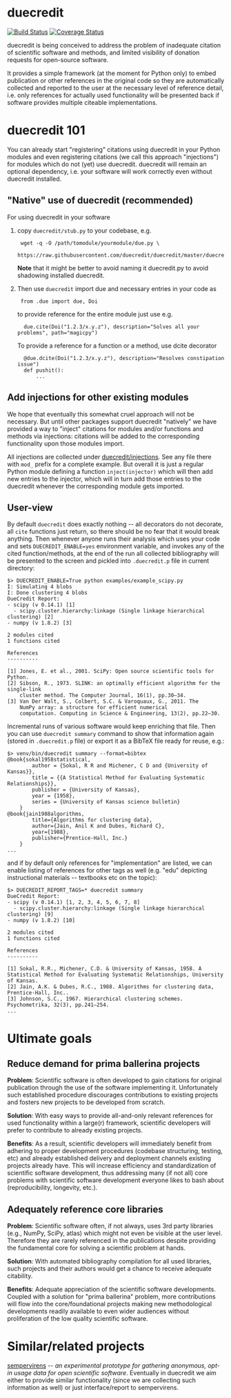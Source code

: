 duecredit
=========

[![Build Status](https://travis-ci.org/duecredit/duecredit.svg?branch=master)](https://travis-ci.org/duecredit/duecredit)
[![Coverage Status](https://coveralls.io/repos/duecredit/duecredit/badge.svg)](https://coveralls.io/r/duecredit/duecredit)


duecredit is being conceived to address the problem of inadequate
citation of scientific software and methods, and limited visibility of
donation requests for open-source software.

It provides a simple framework (at the moment for Python only) to
embed publication or other references in the original code so they are
automatically collected and reported to the user at the necessary
level of reference detail, i.e. only references for actually used
functionality will be presented back if software provides multiple
citeable implementations.

duecredit 101
=============

You can already start "registering" citations using duecredit in your
Python modules and even registering citations (we call this approach "injections")
for modules which do not (yet) use duecredit.  duecredit will remain an optional
dependency, i.e. your software will work correctly even without duecredit installed.

"Native" use of duecredit (recommended)
---------------------------------------

For using duecredit in your software

1. copy `duecredit/stub.py` to your codebase, e.g.

        wget -q -O /path/tomodule/yourmodule/due.py \
          https://raw.githubusercontent.com/duecredit/duecredit/master/duecredit/stub.py


    **Note** that it might be better to avoid naming it duecredit.py to avoid shadowing
    installed duecredit.

2. Then use `duecredit` import due and necessary entries in your code as

        from .due import due, Doi

     to provide reference for the entire module just use e.g.

         due.cite(Doi("1.2.3/x.y.z"), description="Solves all your problems", path="magicpy")

     To provide a reference for a function or a method, use dcite decorator

         @due.dcite(Doi("1.2.3/x.y.z"), description="Resolves constipation issue")
         def pushit():
             ...

Add injections for other existing modules
-----------------------------------------

We hope that eventually this somewhat cruel approach will not be necessary.  But
until other packages support duecredit "natively" we have provided a way to "inject"
citations for modules and/or functions and methods via injections:  citations will be
added to the corresponding functionality upon those modules import.

All injections are collected under
[duecredit/injections](https://github.com/duecredit/duecredit/tree/master/duecredit/injections).
See any file there with `mod_` prefix for a complete example.  But
overall it is just a regular Python module defining a function
`inject(injector)` which will then add new entries to the injector,
which will in turn add those entries to the duecredit whenever the
corresponding module gets imported.


User-view
---------

By default `duecredit` does exactly nothing -- all decorators do not
decorate, all `cite` functions just return, so there should be no fear
that it would break anything. Then whenever anyone runs their analysis
which uses your code and sets `DUECREDIT_ENABLE=yes` environment
variable, and invokes any of the cited function/methods, at the end of
the run all collected bibliography will be presented to the screen and
pickled into `.duecredit.p` file in current directory:

    $> DUECREDIT_ENABLE=True python examples/example_scipy.py
    I: Simulating 4 blobs
    I: Done clustering 4 blobs
    DueCredit Report:
    - scipy (v 0.14.1) [1]
      - scipy.cluster.hierarchy:linkage (Single linkage hierarchical clustering) [2]
    - numpy (v 1.8.2) [3]

    2 modules cited
    1 functions cited

    References
    ----------

    [1] Jones, E. et al., 2001. SciPy: Open source scientific tools for Python.
    [2] Sibson, R., 1973. SLINK: an optimally efficient algorithm for the single-link
        cluster method. The Computer Journal, 16(1), pp.30–34.
    [3] Van Der Walt, S., Colbert, S.C. & Varoquaux, G., 2011. The
        NumPy array: a structure for efficient numerical
		computation. Computing in Science & Engineering, 13(2), pp.22–30.

Incremental runs of various software would keep enriching that file.
Then you can use `duecredit summary` command to show that information
again (stored in `.duecredit.p` file) or export it as a BibTeX file
ready for reuse, e.g.:

    $> venv/bin/duecredit summary --format=bibtex
    @book{sokal1958statistical,
            author = {Sokal, R R and Michener, C D and {University of Kansas}},
            title = {{A Statistical Method for Evaluating Systematic Relationships}},
            publisher = {University of Kansas},
            year = {1958},
            series = {University of Kansas science bulletin}
        }
    @book{jain1988algorithms,
            title={Algorithms for clustering data},
            author={Jain, Anil K and Dubes, Richard C},
            year={1988},
            publisher={Prentice-Hall, Inc.}
        }
    ...


and if by default only references for "implementation" are listed, we
can enable listing of references for other tags as well (e.g. "edu"
depicting instructional materials -- textbooks etc on the topic):

    $> DUECREDIT_REPORT_TAGS=* duecredit summary
    DueCredit Report:
    - scipy (v 0.14.1) [1, 2, 3, 4, 5, 6, 7, 8]
      - scipy.cluster.hierarchy:linkage (Single linkage hierarchical clustering) [9]
    - numpy (v 1.8.2) [10]

    2 modules cited
    1 functions cited

    References
    ----------

    [1] Sokal, R.R., Michener, C.D. & University of Kansas, 1958. A Statistical Method for Evaluating Systematic Relationships, University of Kansas.
    [2] Jain, A.K. & Dubes, R.C., 1988. Algorithms for clustering data, Prentice-Hall, Inc..
    [3] Johnson, S.C., 1967. Hierarchical clustering schemes. Psychometrika, 32(3), pp.241–254.
    ...


Ultimate goals
==============

Reduce demand for prima ballerina projects
------------------------------------------

**Problem**: Scientific software is often developed to gain citations for
original publication through the use of the software implementing it.
Unfortunately such established procedure discourages contributions
to existing projects and fosters new projects to be developed from
scratch.

**Solution**: With easy ways to provide all-and-only relevant references
for used functionality within a large(r) framework, scientific
developers will prefer to contribute to already existing projects.

**Benefits**: As a result, scientific developers will immediately benefit
from adhering to proper development procedures (codebase structuring,
testing, etc) and already established delivery and deployment channels
existing projects already have.  This will increase efficiency and
standardization of scientific software development, thus addressing
many (if not all) core problems with scientific software development
everyone likes to bash about (reproducibility, longevity, etc.).

Adequately reference core libraries
-----------------------------------

**Problem**: Scientific software often, if not always, uses 3rd party
libraries (e.g., NumPy, SciPy, atlas) which might not even be visible
at the user level.  Therefore they are rarely referenced in the
publications despite providing the fundamental core for solving a
scientific problem at hands.

**Solution**: With automated bibliography compilation for all used
libraries, such projects and their authors would get a chance to
receive adequate citability.

**Benefits**: Adequate appreciation of the scientific software
developments.  Coupled with a solution for "prima ballerina" problem,
more contributions will flow into the core/foundational projects
making new methodological developments readily available to even wider
audiences without proliferation of the low quality scientific software.


Similar/related projects
========================

[sempervirens](https://github.com/njsmith/sempervirens) -- *an
experimental prototype for gathering anonymous, opt-in usage data for
open scientific software*.  Eventually in duecredit we aim either to
provide similar functionality (since we are collecting such
information as well) or just interface/report to sempervirens.
